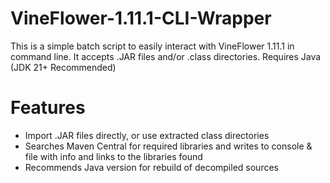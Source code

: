 # VineFlower-1.11.1-CLI-Wrapper
This is a simple batch script to easily interact with VineFlower 1.11.1 in command line. It accepts .JAR files and/or .class directories. Requires Java (JDK 21+ Recommended)

# Features
- Import .JAR files directly, or use extracted class directories
- Searches Maven Central for required libraries and writes to console & file with info and links to the libraries found
- Recommends Java version for rebuild of decompiled sources
